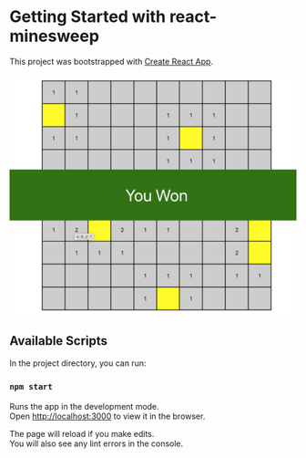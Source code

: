 # Getting Started with react-minesweep

This project was bootstrapped with [Create React App](https://github.com/facebook/create-react-app).

![image](./docs/minesweep.png)

## Available Scripts

In the project directory, you can run:

### `npm start`

Runs the app in the development mode.\
Open [http://localhost:3000](http://localhost:3000) to view it in the browser.

The page will reload if you make edits.\
You will also see any lint errors in the console.
